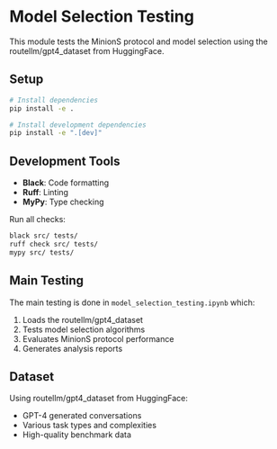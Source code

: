 # Model Selection Testing

This module tests the MinionS protocol and model selection using the routellm/gpt4_dataset from HuggingFace.

## Setup

```bash
# Install dependencies
pip install -e .

# Install development dependencies
pip install -e ".[dev]"
```

## Development Tools

- **Black**: Code formatting
- **Ruff**: Linting
- **MyPy**: Type checking

Run all checks:
```bash
black src/ tests/
ruff check src/ tests/
mypy src/ tests/
```

## Main Testing

The main testing is done in `model_selection_testing.ipynb` which:
1. Loads the routellm/gpt4_dataset
2. Tests model selection algorithms
3. Evaluates MinionS protocol performance
4. Generates analysis reports

## Dataset

Using routellm/gpt4_dataset from HuggingFace:
- GPT-4 generated conversations
- Various task types and complexities
- High-quality benchmark data